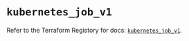 # `kubernetes_job_v1`

Refer to the Terraform Registory for docs: [`kubernetes_job_v1`](https://registry.terraform.io/providers/hashicorp/kubernetes/2.19.0/docs/resources/job_v1).
